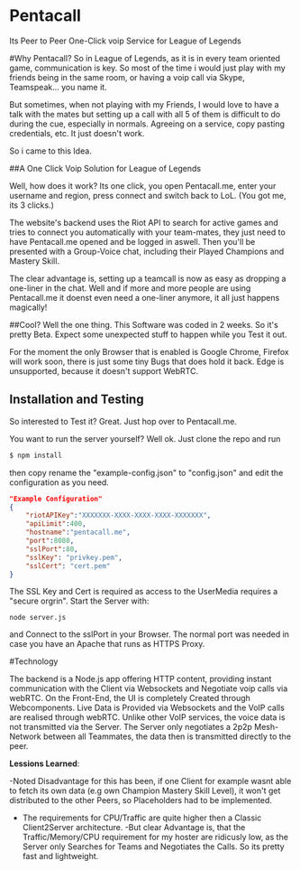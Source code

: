 # Pentacall
Its Peer to Peer One-Click voip Service for League of Legends 

#Why Pentacall? 
So in League of Legends, as it is in every team oriented game, communication is key. So most of the time i would just play with my friends being in the same room, or having a voip call via Skype, Teamspeak... you name it. 

But sometimes, when not playing with my Friends, I would love to have a talk with the mates but setting up a call with all 5 of them is difficult to do during the cue, especially in normals. Agreeing on a service, copy pasting credentials, etc. It just doesn't work. 

So i came to this Idea. 

##A One Click Voip Solution for League of Legends 

Well, how does it work? Its one click, you open Pentacall.me, enter your username and region, press connect and switch back to LoL. (You got me, its 3 clicks.) 

The website's backend uses the Riot API to search for active games and tries to connect you automatically with your team-mates, they just need to have Pentacall.me opened and be logged in aswell. Then you'll be presented with a Group-Voice chat, including their Played Champions and Mastery Skill. 

The clear advantage is, setting up a teamcall is now as easy as dropping a one-liner in the chat. Well and if more and more people are using Pentacall.me it doenst even need a one-liner anymore, it all just happens magically! 

##Cool? Well the one thing. 
This Software was coded in 2 weeks. So it's pretty Beta. Expect some unexpected stuff to happen while you Test it out. 

For the moment the only Browser that is enabled is Google Chrome, Firefox will work soon, there is just some tiny Bugs that does hold it back. Edge is unsupported, because it doesn't support WebRTC. 

## Installation and Testing
So interested to Test it? Great. Just hop over to Pentacall.me.

You want to run the server yourself? Well ok. Just clone the repo and run
```sh
$ npm install
```

then copy rename the "example-config.json" to "config.json" and edit the configuration as you need. 
``` json 
"Example Configuration"
{
    "riotAPIKey":"XXXXXXX-XXXX-XXXX-XXXX-XXXXXXX",
    "apiLimit":400, 
    "hostname":"pentacall.me",
    "port":8080,
    "sslPort":80,
    "sslKey": "privkey.pem",
    "sslCert": "cert.pem"
}
``` 
The SSL Key and Cert is required as access to the UserMedia requires a "secure orgrin". Start the Server with: 
```
node server.js
``` 
and Connect to the sslPort in your Browser. The normal port was needed in case you have an Apache that runs as HTTPS Proxy. 


#Technology

The backend is a Node.js app offering HTTP content, providing instant communication with the Client via Websockets and Negotiate voip calls via webRTC.
On the Front-End, the UI is completely Created through Webcomponents. Live Data is Provided via Websockets and the VoIP calls are realised through webRTC. Unlike other VoIP services, the voice data is not transmitted via the Server. The Server only negotiates a 2p2p Mesh-Network between all Teammates, the data then is transmitted directly to the peer.

**Lessions Learned**: 

-Noted Disadvantage for this has been, if one Client for example wasnt able to fetch its own data (e.g own Champion Mastery Skill Level), it won't get distributed to the other Peers, so Placeholders had to be implemented.
- The requirements for CPU/Traffic are quite higher then a Classic Client2Server architecture.
-But clear Advantage is, that the Traffic/Memory/CPU requirement for my hoster are ridicusly low, as the Server only Searches for Teams and Negotiates the Calls. So its pretty fast and lightweight. 



